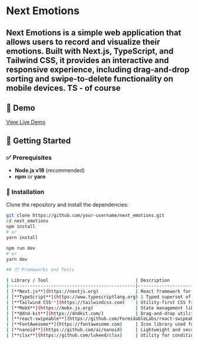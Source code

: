 # Next Emotions

**Next Emotions** is a simple web application that allows users to record and visualize their emotions. Built with **Next.js**, **TypeScript**, and **Tailwind CSS**, it provides an interactive and responsive experience, including drag-and-drop sorting and swipe-to-delete functionality on mobile devices.
**TS** - of course
---

## 🔗 Demo

[View Live Demo](https://next-emotions-lic62rp3v-anatoliis-projects-c52cff8b.vercel.app/)

## 🚀 Getting Started

### ✅ Prerequisites

- **Node.js v18** (recommended)
- **npm** or **yarn**

### 🔧 Installation

Clone the repository and install the dependencies:

```bash
git clone https://github.com/your-username/next_emotions.git
cd next_emotions
npm install
# or
yarn install

npm run dev
# or
yarn dev

## 📦 Frameworks and Tools

| Library / Tool                                 | Description                                                             |
|------------------------------------------------|-------------------------------------------------------------------------|
| [**Next.js**](https://nextjs.org)              | React framework for building fullstack web apps with SSR and routing   |
| [**TypeScript**](https://www.typescriptlang.org) | Typed superset of JavaScript                                           |
| [**Tailwind CSS**](https://tailwindcss.com)    | Utility-first CSS framework for fast UI styling                        |
| [**MobX**](https://mobx.js.org)                | State management library for managing and reacting to app state        |
| [**@dnd-kit**](https://dndkit.com/)            | Drag-and-drop utilities for sorting emotion cards                      |
| [**react-swipeable**](https://github.com/FormidableLabs/react-swipeable) | Swipe gesture support for mobile interactions                          |
| [**FontAwesome**](https://fontawesome.com)     | Icon library used for emotion symbols and action buttons               |
| [**nanoid**](https://github.com/ai/nanoid)     | Lightweight and secure ID generator                                   |
| [**clsx**](https://github.com/lukeed/clsx)     | Utility for conditionally combining Tailwind class names               |

